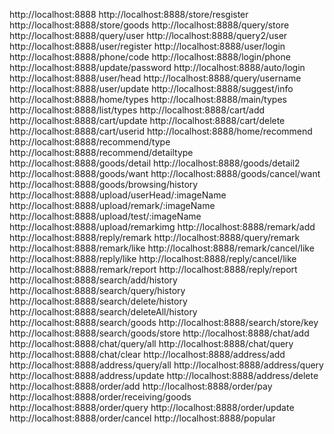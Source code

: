 <!-- 服务器地址 -->
http://localhost:8888
    <!-- 查看(3) -->
        <!-- 商家表 -->
            http://localhost:8888/store/resgister
        <!-- 商品表 -->
            http://localhost:8888/store/goods
        <!-- 查询商家 -->
            http://localhost:8888/query/store
    <!-- 用户接口(11) -->
        <!-- 查询个人信息接口--请求头 -->
            http://localhost:8888/query/user
        <!-- 查询个人信息接口--请求体 -->
            http://localhost:8888/query2/user
        <!-- 用户注册 -->
            http://localhost:8888/user/register
        <!-- 用户登录--用户名密码 -->
            http://localhost:8888/user/login
        <!-- 获取验证码 -->
            http://localhost:8888/phone/code
        <!-- 验证码登录 -->
            http://localhost:8888/login/phone
        <!-- 修改密码 -->
            http://localhost:8888/update/password
        <!-- 免登录接口 -->
            http://localhost:8888/auto/login
        <!-- 用户上传头像接口 -->
            http://localhost:8888/user/head
        <!-- 查询用户名是否存在 -->
            http://localhost:8888/query/username
        <!-- 修改用户信息 -->
            http://localhost:8888/user/update
    <!-- 通用接口(4) -->
        <!-- 获取协议接口 -->
            http://localhost:8888/suggest/info
        <!-- 获取首页类型数据 -->
            http://localhost:8888/home/types
        <!-- 分类页面数据类型 -->
            http://localhost:8888/main/types
        <!-- ListTypes数据 -->
            http://localhost:8888/list/types
    <!-- 购物车接口(4) -->
        <!-- 添加购物车 -->
            http://localhost:8888/cart/add
        <!-- 修改购物车 -->
            http://localhost:8888/cart/update
        <!-- 删除购物车接口 -->
            http://localhost:8888/cart/delete
        <!-- 获取购物车数据列表 -->
            http://localhost:8888/cart/userid
    <!-- 商品接口(8) -->
        <!-- 首页商品推荐 -->
            http://localhost:8888/home/recommend
        <!-- 类型商品推荐 -->
            http://localhost:8888/recommend/type
        <!-- 详细类型商品 -->
            http://localhost:8888/recommend/detailtype
        <!-- 获取商品详情 -->
            http://localhost:8888/goods/detail
        <!-- 获取商品详情--通过 _id  -->
            http://localhost:8888/goods/detail2
        <!-- 收藏商品接口 -->
            http://localhost:8888/goods/want
        <!-- 取消收藏接口 -->
            http://localhost:8888/goods/cancel/want
        <!-- 浏览商品接口 -->
            http://localhost:8888/goods/browsing/history
    <!-- 图片接口(3) -->
        <!-- 图片--头像 -->
            http://localhost:8888/upload/userHead/:imageName
        <!-- 图片--评论 -->
            http://localhost:8888/upload/remark/:imageName
        <!-- 图片--测试接口 -->
            http://localhost:8888/upload/test/:imageName
    <!-- 评论接口(10) -->
        <!-- 上传评论接口图片 -->
            http://localhost:8888/upload/remarkimg
        <!-- 新增评论接口 -->
            http://localhost:8888/remark/add
        <!-- 回复评论接口 -->
            http://localhost:8888/reply/remark
        <!-- 查询评论接口 -->
            http://localhost:8888/query/remark
        <!-- 点赞--评论接口 -->
            http://localhost:8888/remark/like
        <!-- 取消点赞--评论接口 -->
            http://localhost:8888/remark/cancel/like
        <!-- 点赞--回复接口 -->
            http://localhost:8888/reply/like
        <!-- 取消点赞--回复接口 -->
            http://localhost:8888/reply/cancel/like
        <!-- 举报--评论接口 -->
            http://localhost:8888/remark/report
        <!-- 举报--回复接口 -->
            http://localhost:8888/reply/report
    <!-- 搜索接口(7) -->
        <!-- 新增搜索历史 -->
            http://localhost:8888/search/add/history
        <!-- 查询搜索历史 -->
            http://localhost:8888/search/query/history
        <!-- 删除单个搜索历史 -->
            http://localhost:8888/search/delete/history
        <!-- 删除所有搜索历史 -->
            http://localhost:8888/search/deleteAll/history
        <!-- 搜索商品 -->
            http://localhost:8888/search/goods
        <!-- 关键字搜索商家 -->
            http://localhost:8888/search/store/key
        <!-- 根据商家搜索商品 -->
             http://localhost:8888/search/goods/store
    <!-- 聊天接口(4) -->
        <!-- 新增聊天接口 -->
            http://localhost:8888/chat/add
        <!-- 查询所有聊天接口 -->
            http://localhost:8888/chat/query/all
        <!-- 查询单个聊天接口 -->
            http://localhost:8888/chat/query
        <!-- 清空聊天接口 -->
            http://localhost:8888/chat/clear
    <!-- 地址接口(5) -->
        <!-- 新增地址接口 -->
            http://localhost:8888/address/add
        <!-- 查询所有地址接口 -->
            http://localhost:8888/address/query/all
        <!-- 查询单个地址接口 -->
            http://localhost:8888/address/query
        <!-- 修改地址接口 -->
            http://localhost:8888/address/update
        <!-- 删除地址接口 -->
            http://localhost:8888/address/delete
    <!-- 订单接口(6) -->
        <!-- 创建订单接口 -->
            http://localhost:8888/order/add
        <!-- 订单支付接口 -->
            http://localhost:8888/order/pay
        <!-- 订单确认收货接口 -->
            http://localhost:8888/order/receiving/goods
        <!-- 查询订单接口 -->
            http://localhost:8888/order/query
        <!-- 订单修改接口 -->
            http://localhost:8888/order/update
        <!-- 取消订单接口 -->
            http://localhost:8888/order/cancel
    <!-- 人气排行接口(1) -->
            http://localhost:8888/popular